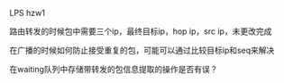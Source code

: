 LPS
hzw1

路由转发的时候包中需要三个ip，最终目标ip，hop ip，src ip，未更改完成

在广播的时候如何防止接受重复的包，可能可以通过比较目标ip和seq来解决

在waiting队列中存储带转发的包信息提取的操作是否有误？

